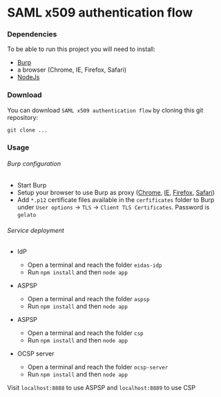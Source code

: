# SAML x509 authentication flow

### Dependencies

To be able to run this project you will need to install:
- [Burp](https://portswigger.net/burp/communitydownload)
- a browser (Chrome, IE, Firefox, Safari)
- [NodeJs](https://nodejs.org/en/download/)


### Download

You can download `SAML x509 authentication flow` by cloning this git repository:

```
git clone ...
```


### Usage

###### Burp configuration

- Start Burp
- Setup your browser to use Burp as proxy ([Chrome](https://portswigger.net/support/configuring-chrome-to-work-with-burp), [IE](https://portswigger.net/support/configuring-internet-explorer-to-work-with-burp), [Firefox](https://portswigger.net/support/configuring-firefox-to-work-with-burp), [Safari](https://portswigger.net/support/configuring-safari-to-work-with-burp))
- Add `*.p12` certificate files available in the `cerfificates` folder to Burp under `User options` -> `TLS` -> `Client TLS Certificates`. Password is `gelato`

###### Service deployment

- IdP
  - Open a terminal and reach the folder `eidas-idp`
  - Run `npm install` and then `node app`


- ASPSP
  - Open a terminal and reach the folder `aspsp`
  - Run `npm install` and then `node app`


- ASPSP
  - Open a terminal and reach the folder `csp`
  - Run `npm install` and then `node app`


- OCSP server
  - Open a terminal and reach the folder `ocsp-server`
  - Run `npm install` and then `node app`


Visit `localhost:8888` to use ASPSP and `localhost:8889` to use CSP
